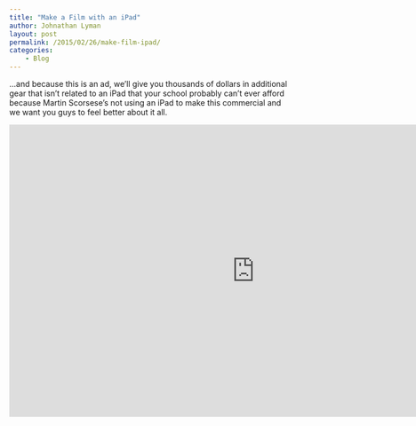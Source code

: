 ```yaml
---
title: "Make a Film with an iPad"
author: Johnathan Lyman
layout: post
permalink: /2015/02/26/make-film-ipad/
categories:
    - Blog
---
```


…and because this is an ad, we’ll give you thousands of dollars in additional gear that isn’t related to an iPad that your school probably can’t ever afford because Martin Scorsese’s not using an iPad to make this commercial and we want you guys to feel better about it all.&nbsp;

<iframe class="youtube-player" type="text/html" width="882" height="527" src="https://www.youtube.com/embed/-LVf4wA9qX4?version=3&amp;rel=1&amp;fs=1&amp;autohide=2&amp;showsearch=0&amp;showinfo=1&amp;iv_load_policy=1&amp;wmode=transparent" frameborder="0" allowfullscreen="true"></iframe>

